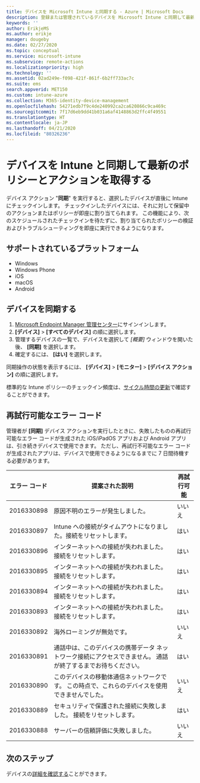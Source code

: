 ```yaml
---
title: デバイスを Microsoft Intune と同期する - Azure | Microsoft Docs
description: 登録または管理されているデバイスを Microsoft Intune と同期して最新のポリシーとアクションを取得します。 Azure Portal を使用して同期するための手順を示し、再試行できるエラー コードを一覧表示します。
keywords: ''
author: ErikjeMS
ms.author: erikje
manager: dougeby
ms.date: 02/27/2020
ms.topic: conceptual
ms.service: microsoft-intune
ms.subservice: remote-actions
ms.localizationpriority: high
ms.technology: ''
ms.assetid: 02ad249e-f098-421f-861f-6b2ff733ac7c
ms.suite: ems
search.appverid: MET150
ms.custom: intune-azure
ms.collection: M365-identity-device-management
ms.openlocfilehash: 54271edb7f9c4de240992ca2ca620866c9ca469c
ms.sourcegitcommit: 7f17d6eb9dd41b031a6af4148863d2ffc4f49551
ms.translationtype: HT
ms.contentlocale: ja-JP
ms.lasthandoff: 04/21/2020
ms.locfileid: "80326236"
---
```

# <a name="sync-devices-to-get-the-latest-policies-and-actions-with-intune"></a>デバイスを Intune と同期して最新のポリシーとアクションを取得する


デバイス アクション "**同期**" を実行すると、選択したデバイスが直後に Intune にチェックインします。 チェックインしたデバイスには、それに対して保留中のアクションまたはポリシーが即座に割り当てられます。 この機能により、次のスケジュールされたチェックインを待たずに、割り当てられたポリシーの検証およびトラブルシューティングを即座に実行できるようになります。

## <a name="supported-platforms"></a>サポートされているプラットフォーム

- Windows
- Windows Phone
- iOS
- macOS
- Android

## <a name="sync-a-device"></a>デバイスを同期する

1. [Microsoft Endpoint Manager 管理センター](https://go.microsoft.com/fwlink/?linkid=2109431)にサインインします。 
3. **[デバイス]**  >  **[すべてのデバイス]** の順に選択します。
4. 管理するデバイスの一覧で、デバイスを選択して *[概要]* ウィンドウを開いた後、 **[同期]** を選択します。
5. 確定するには、 **[はい]** を選択します。

同期操作の状態を表示するには、 **[デバイス]**  >  **[モニター]**  >  **[デバイス アクション]** の順に選択します。

標準的な Intune ポリシーのチェックイン頻度は、[サイクル時間の更新](../configuration/device-profile-troubleshoot.md#how-long-does-it-take-for-devices-to-get-a-policy-profile-or-app-after-they-are-assigned)で確認することができます。

## <a name="retryable-error-codes"></a>再試行可能なエラー コード

管理者が **[同期]** デバイス アクションを実行したときに、失敗したものの再試行可能なエラー コードが生成された iOS/iPadOS アプリおよび Android アプリは、引き続きデバイスで使用できます。 ただし、再試行不可能なエラー コードが生成されたアプリは、デバイスで使用できるようになるまでに 7 日間待機する必要があります。


| エラー コード  | 提案された説明 | 再試行可能 |
|---|---|---|
| 2016330898 | 原因不明のエラーが発生しました。 | いいえ |
| 2016330897 | Intune への接続がタイムアウトになりました。接続をリセットします。 | はい |
| 2016330896 | インターネットへの接続が失われました。 接続をリセットします。 | はい |
| 2016330895 | インターネットへの接続が失われました。 接続をリセットします。 | はい |
| 2016330894 | インターネットへの接続が失われました。 接続をリセットします。 | はい |
| 2016330893 | インターネットへの接続が失われました。 接続をリセットします。 | はい|
| 2016330892 | 海外ローミングが無効です。 | いいえ|
| 2016330891 | 通話中は、このデバイスの携帯データ ネットワーク接続にアクセスできません。 通話が終了するまでお待ちください。 | はい|
| 2016330890 | このデバイスの移動体通信ネットワークです。 この時点で、これらのデバイスを使用できませんでした。 | いいえ|
| 2016330889 | セキュリティで保護された接続に失敗しました。 接続をリセットします。 | はい|
| 2016330888 | サーバーの信頼評価に失敗しました。 | いいえ|

## <a name="next-steps"></a>次のステップ

デバイスの[詳細を確認する](device-inventory.md)ことができます。
 
